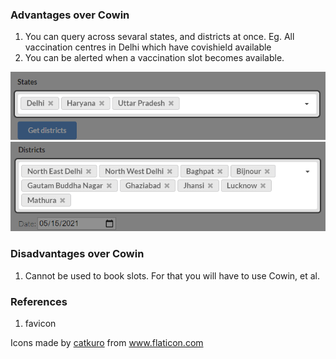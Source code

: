 ### Advantages over Cowin
1. You can query across sevaral states, and districts at once. Eg. All vaccination centres in Delhi which have covishield available
1. You can be alerted when a vaccination slot becomes available.

![Select multiple states at once](images/tour_states.png)
![Select multiple districts at once](images/tour_districts.png)

### Disadvantages over Cowin
1. Cannot be used to book slots. For that you will have to use Cowin, et al.

### References
1. favicon
<div>Icons made by <a href="https://www.flaticon.com/authors/catkuro" title="catkuro">catkuro</a> from <a href="https://www.flaticon.com/" title="Flaticon">www.flaticon.com</a></div>